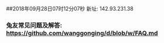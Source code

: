 ##2018年09月28日07时12分07秒 新址: 142.93.231.38
### 兔友常见问题及解答: https://github.com/wanggonging/d/blob/w/FAQ.md
